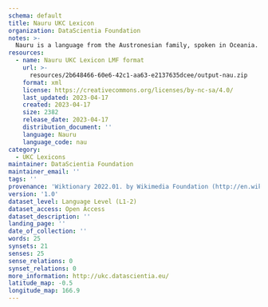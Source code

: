 ```yaml
---
schema: default
title: Nauru UKC Lexicon
organization: DataScientia Foundation
notes: >-
  Nauru is a language from the Austronesian family, spoken in Oceania. The UKC Lexicon of Nauru is represented as a lexico-semantic network. It consists of words, word senses, synsets, as well as sense-level and synset-level relationships.
resources:
  - name: Nauru UKC Lexicon LMF format
    url: >-
      resources/2b648466-60e6-42c1-aa63-e2137635dcee/output-nau.zip
    format: xml
    license: https://creativecommons.org/licenses/by-nc-sa/4.0/
    last_updated: 2023-04-17
    created: 2023-04-17
    size: 2382
    release_date: 2023-04-17
    distribution_document: ''
    language: Nauru
    language_code: nau
category:
  - UKC Lexicons
maintainer: DataScientia Foundation
maintainer_email: ''
tags: ''
provenance: 'Wiktionary 2022.01. by Wikimedia Foundation (http://en.wiktionary.org); CogNet 2.1 by Khuyagbaatar Batsuren, National University of Mongolia (http://cognet.ukc.disi.unitn.it); Princeton WordNet 2.1 by Princeton University (https://wordnet.princeton.edu)'
version: '1.0'
dataset_level: Language Level (L1-2)
dataset_access: Open Access
dataset_description: ''
landing_page: ''
date_of_collection: ''
words: 25
synsets: 21
senses: 25
sense_relations: 0
synset_relations: 0
more_information: http://ukc.datascientia.eu/
latitude_map: -0.5
longitude_map: 166.9
---
```

